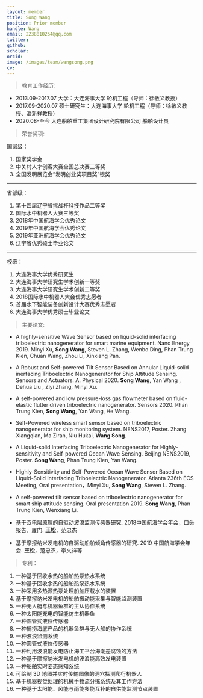 ```yaml
---
layout: member
title: Song Wang
position: Prior member
handle: Wang
email: 2238810254@qq.com
twitter: 
github: 
scholar:
orcid: 
image: /images/team/wangsong.png
cv: 
---
```


> 教育工作经历:

- 2013.09-2017.07	大学：大连海事大学 轮机工程（导师：徐敏义教授）
- 2017.09-2020.07	硕士研究生：大连海事大学 轮机工程（导师：徐敏义教授、潘新祥教授）
- 2020.08-至今	大连船舶重工集团设计研究院有限公司	船舶设计员

> 荣誉奖项:

国家级：

1. 国家奖学金
2. 中关村人才创客大赛全国总决赛三等奖
3. 全国发明展览会“发明创业奖项目奖”银奖

<hr>

省部级：

1. 第十四届辽宁省挑战杯科技作品二等奖
2. 国际水中机器人大赛三等奖
3. 2018年中国航海学会优秀论文
4. 2019年中国航海学会优秀论文
5. 2019年亚洲航海学会优秀论文 
6. 辽宁省优秀硕士毕业论文

<hr>

校级：

1. 大连海事大学优秀研究生
2. 大连海事大学研究生学术创新一等奖
3. 大连海事大学研究生学术创新二等奖
4. 2018国际水中机器人大会优秀志愿者
5. 首届水下智能装备创新设计大赛优秀志愿者
6. 大连海事大学优秀硕士毕业论文

> 主要论文:

- A highly-sensitive Wave Sensor based on liquid-solid interfacing triboelectric nanogenerator for smart marine equipment. Nano Energy 2019. Minyi Xu, **Song Wang**, Steven L. Zhang, Wenbo Ding, Phan Trung Kien, Chuan Wang, Zhou Li, Xinxiang Pan.

- A Robust and Self-powered Tilt Sensor Based on Annular Liquid-solid inerfacing Triboelectric Nanogenerator for Ship Attitude Sensing. Sensors and Actuators: A. Physical 2020. **Song Wang**, Yan Wang , Dehua Liu , Ziyi Zhang, Minyi Xu.

- A self-powered and low pressure-loss gas flowmeter based on fluid-elastic flutter driven triboelectric nanogenerator. Sensors 2020. Phan Trung Kien, **Song Wang**, Yan Wang, He Wang.

- Self-Powered wireless smart sensor based on triboelectric nanogenerator for ship monitoring system. NENS2017, Poster. Zhang Xiangqian, Ma Ziran, Niu Hukai, **Wang Song**.

- A Liquid-solid Interfacing Triboelectric Nanogenerator for Highly-sensitivity and Self-powered Ocean Wave Sensing. Beijing NENS2019, Poster. **Song Wang**, Phan Trung Kien, Yan Wang.

- Highly-Sensitivity and Self-Powered Ocean Wave Sensor Based on Liquid-Solid Interfacing Triboelectric Nanogenerator. Atlanta 236th ECS Meeting, Oral presentation，Minyi Xu, **Song Wang**, Steven L. Zhang.

- A self-powered tilt sensor based on triboelectric nanogenerator for smart ship attitude sensing. Oral presentation 2019. **Song Wang**, Phan Trung Kien, Wenxiang Li.

- 基于双电层原理的自驱动波浪监测传感器研究. 2018中国航海学会年会，口头报告，厦门. **王松**，范忠杰

- 基于摩擦纳米发电机的自驱动船舶倾角传感器的研究. 2019 中国航海学会年会. **王松**，范忠杰，李文祥等

> 专利：

1. 一种基于回收余热的船舶热泵热水系统
2. 一种基于回收余热的船舶热泵热水系统
3. 一种采用多热源热泵处理船舶压载水的装置
4. 基于摩擦纳米发电机的船舶振动能采集与智能监测装置
5. 一种无人艇与机器鱼群的主从协作系统
6. 一种太阳能充电的智能仿生机器鱼
7. 一种圆管式液位传感器
8. 一种捕捞海底产品的机器鱼群与无人船的协作系统
9. 一种波浪监测系统
10. 一种圆管式液位传感器
11. 一种利用波浪能发电防止海工平台海潮差腐蚀的方法
12. 一种基于摩擦纳米发电机的波浪能高效发电装置
13. 一种船舶实时姿态感知系统
14. 可绘制 3D 地图并实时传输图像的洞穴探测爬行机器人
15. 基于机器视觉处理的机械手物流分拣系统及其工作方法
16. 一种基于太阳能、风能与雨能多能互补的自供能监测节点装置



